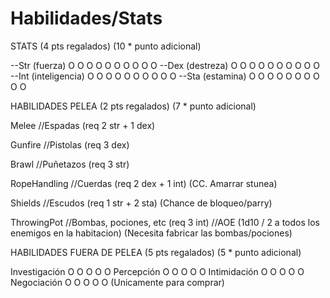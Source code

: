 # Habilidades/Stats

STATS (4 pts regalados) (10 * punto adicional)

--Str (fuerza) O O O O O O O O O O
--Dex (destreza) O O O O O O O O O O
--Int (inteligencia) O O O O O O O O O O
--Sta (estamina) O O O O O O O O O O




HABILIDADES PELEA (2 pts regalados) (7 * punto adicional)

Melee //Espadas (req 2 str + 1 dex)

Gunfire //Pistolas (req 3 dex)

Brawl //Puñetazos (req 3 str)

RopeHandling //Cuerdas (req 2 dex + 1 int) (CC. Amarrar stunea)

Shields //Escudos (req 1 str + 2 sta) (Chance de bloqueo/parry)

ThrowingPot //Bombas, pociones, etc (req 3 int) //AOE (1d10 / 2 a todos los enemigos en la habitacion) (Necesita fabricar las bombas/pociones)


HABILIDADES FUERA DE PELEA (5 pts regalados) (5 * punto adicional)

Investigación O O O O O
Percepción O O O O O
Intimidación O O O O O
Negociación O O O O O (Unicamente para comprar)

